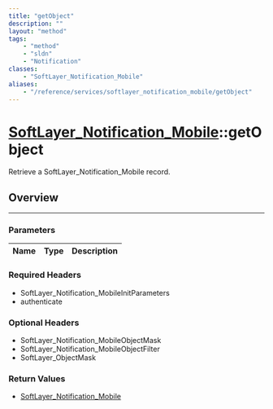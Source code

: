 ```yaml
---
title: "getObject"
description: ""
layout: "method"
tags:
    - "method"
    - "sldn"
    - "Notification"
classes:
    - "SoftLayer_Notification_Mobile"
aliases:
    - "/reference/services/softlayer_notification_mobile/getObject"
---
```

# [SoftLayer_Notification_Mobile](/reference/services/SoftLayer_Notification_Mobile)::getObject


Retrieve a SoftLayer_Notification_Mobile record.


## Overview 


-----

### Parameters 
|Name | Type | Description |
| --- | --- | --- |


### Required Headers
* SoftLayer_Notification_MobileInitParameters
* authenticate


### Optional Headers
* SoftLayer_Notification_MobileObjectMask
* SoftLayer_Notification_MobileObjectFilter
* SoftLayer_ObjectMask

### Return Values
* <a href='/reference/datatypes/SoftLayer_Notification_Mobile'>SoftLayer_Notification_Mobile </a>




